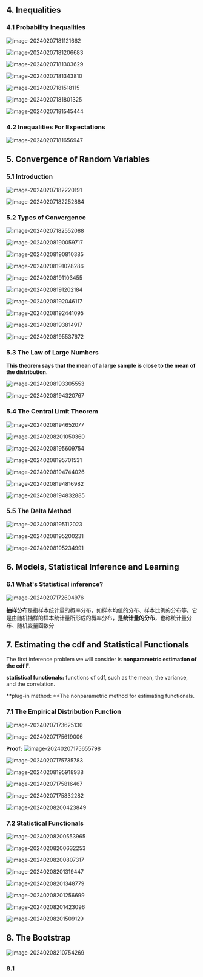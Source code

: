 

## 4. Inequalities

### 4.1 Probability Inequalities

![image-20240207181121662](./images/image-20240207181121662.png)

![image-20240207181206683](./images/image-20240207181206683.png)

![image-20240207181303629](./images/image-20240207181303629.png)

![image-20240207181343810](./images/image-20240207181343810.png)

![image-20240207181518115](./images/image-20240207181518115.png)

![image-20240207181801325](./images/image-20240207181801325.png)

![image-20240207181545444](./images/image-20240207181545444.png)

### 4.2 Inequalities For Expectations

![image-20240207181656947](./images/image-20240207181656947.png)

## 5. Convergence of Random Variables

### 5.1 Introduction

![image-20240207182220191](./images/image-20240207182220191.png)

![image-20240207182252884](./images/image-20240207182252884.png)

### 5.2 Types of Convergence

![image-20240207182552088](./images/image-20240207182552088.png)

![image-20240208190059717](./images/image-20240208190059717.png)

![image-20240208190810385](./images/image-20240208190810385.png)

![image-20240208191028286](./images/image-20240208191028286.png)

![image-20240208191103455](./images/image-20240208191103455.png)

![image-20240208191202184](./images/image-20240208191202184.png)

![image-20240208192046117](./images/image-20240208192046117.png)

![image-20240208192441095](./images/image-20240208192441095.png)

![image-20240208193814917](./images/image-20240208193814917.png)

![image-20240208195537672](./images/image-20240208195537672.png)

### 5.3 The Law of Large Numbers

**This theorem says that the mean of a large sample is close to the mean of the distribution.**

![image-20240208193305553](./images/image-20240208193305553.png)

![image-20240208194320767](./images/image-20240208194320767.png)

### 5.4 The Central Limit Theorem

![image-20240208194652077](./images/image-20240208194652077.png)

![image-20240208201050360](./images/image-20240208201050360.png)

![image-20240208195609754](./images/image-20240208195609754.png)

![image-20240208195701531](./images/image-20240208195701531.png)

![image-20240208194744026](./images/image-20240208194744026.png)

![image-20240208194816982](./images/image-20240208194816982.png)

![image-20240208194832885](./images/image-20240208194832885.png)

### 5.5 The Delta Method

![image-20240208195112023](./images/image-20240208195112023.png)

![image-20240208195200231](./images/image-20240208195200231.png)

![image-20240208195234991](./images/image-20240208195234991.png)



## 6. Models, Statistical Inference and Learning

### 6.1 What's Statistical inference?

![image-20240207172604976](./images/image-20240207172604976.png)

**抽样分布**是指样本统计量的概率分布，如样本均值的分布、样本比例的分布等。它是由随机抽样的样本统计量所形成的概率分布，**是统计量的分布**，也称统计量分布、随机变量函数分

## 7. Estimating the cdf and Statistical Functionals

The first inference problem we will consider is **nonparametric estimation of the cdf F**.

**statistical functionals:** functions of cdf, such as the mean, the variance, and the correlation.

**plug-in method: **The nonparametric method for estimating functionals.

### 7.1 The Empirical Distribution Function

![image-20240207173625130](./images/image-20240207173625130.png)

![image-20240207175619006](./images/image-20240207175619006.png)

**Proof:**
![image-20240207175655798](./images/image-20240207175655798.png)

![image-20240207175735783](./images/image-20240207175735783.png)

![image-20240208195918938](./images/image-20240208195918938.png)

![image-20240207175816467](./images/image-20240207175816467.png)

![image-20240207175832282](./images/image-20240207175832282.png)

![image-20240208200423849](./images/image-20240208200423849.png)

### 7.2 Statistical Functionals

![image-20240208200553965](./images/image-20240208200553965.png)

![image-20240208200632253](./images/image-20240208200632253.png)

![image-20240208200807317](./images/image-20240208200807317.png)

![image-20240208201319447](./images/image-20240208201319447.png)

![image-20240208201348779](./images/image-20240208201348779.png)

![image-20240208201256699](./images/image-20240208201256699.png)

![image-20240208201423096](./images/image-20240208201423096.png)

![image-20240208201509129](./images/image-20240208201509129.png)

## 8. The Bootstrap

![image-20240208210754269](./images/image-20240208210754269.png)

### 8.1



